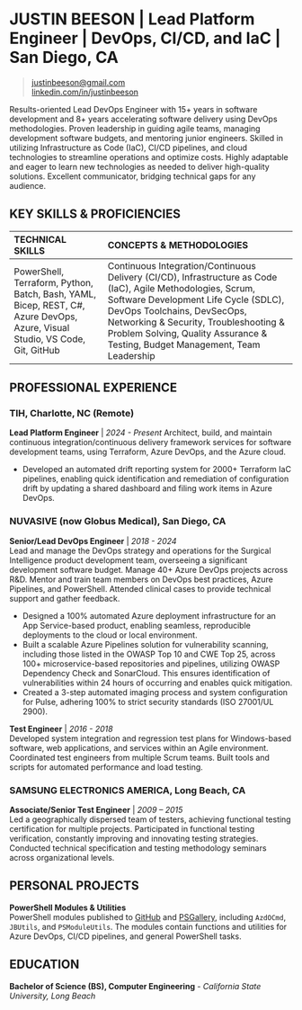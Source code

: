 # JUSTIN BEESON | Lead Platform Engineer | DevOps, CI/CD, and IaC | San Diego, CA

> [justinbeeson@gmail.com](mailto:justinbeeson@gmail.com)  
> [linkedin.com/in/justinbeeson](https://www.linkedin.com/in/justinbeeson)

Results-oriented Lead DevOps Engineer with 15+ years in software development and 8+ years accelerating software delivery using DevOps methodologies. Proven leadership in guiding agile teams, managing development software budgets, and mentoring junior engineers. Skilled in utilizing Infrastructure as Code (IaC), CI/CD pipelines, and cloud technologies to streamline operations and optimize costs. Highly adaptable and eager to learn new technologies as needed to deliver high-quality solutions. Excellent communicator, bridging technical gaps for any audience.

## KEY SKILLS & PROFICIENCIES

|                                                 TECHNICAL SKILLS                                                 |                                                                                                                         CONCEPTS & METHODOLOGIES                                                                                                                          |
| :--------------------------------------------------------------------------------------------------------------- | :------------------------------------------------------------------------------------------------------------------------------------------------------------------------------------------------------------------------------------------------------------------------ |
| PowerShell, Terraform, Python, Batch, Bash, YAML, Bicep, REST, C#, Azure DevOps, Azure, Visual Studio, VS Code, Git, GitHub | Continuous Integration/Continuous Delivery (CI/CD), Infrastructure as Code (IaC), Agile Methodologies, Scrum, Software Development Life Cycle (SDLC), DevOps Toolchains, DevSecOps, Networking & Security, Troubleshooting & Problem Solving, Quality Assurance & Testing, Budget Management, Team Leadership |

## PROFESSIONAL EXPERIENCE

### TIH, Charlotte, NC (Remote)

**Lead Platform Engineer** | _2024 - Present_
Architect, build, and maintain continuous integration/continuous delivery framework services for software development teams, using Terraform, Azure DevOps, and the Azure cloud.

- Developed an automated drift reporting system for 2000+ Terraform IaC pipelines, enabling quick identification and remediation of configuration drift by updating a shared dashboard and filing work items in Azure DevOps.

### NUVASIVE (now Globus Medical), San Diego, CA

**Senior/Lead DevOps Engineer** | _2018 - 2024_  
Lead and manage the DevOps strategy and operations for the Surgical Intelligence product development team, overseeing a significant development software budget. Manage 40+ Azure DevOps projects across R&D. Mentor and train team members on DevOps best practices, Azure Pipelines, and PowerShell. Attended clinical cases to provide technical support and gather feedback.

- Designed a 100% automated Azure deployment infrastructure for an App Service-based product, enabling seamless, reproducible deployments to the cloud or local environment.
- Built a scalable Azure Pipelines solution for vulnerability scanning, including those listed in the OWASP Top 10 and CWE Top 25, across 100+ microservice-based repositories and pipelines, utilizing OWASP Dependency Check and SonarCloud. This ensures identification of vulnerabilities within 24 hours of occurring and enables quick mitigation.
- Created a 3-step automated imaging process and system configuration for Pulse, adhering 100% to strict security standards (ISO 27001/UL 2900).

**Test Engineer** | _2016 - 2018_  
Developed system integration and regression test plans for Windows-based software, web applications, and services within an Agile environment. Coordinated test engineers from multiple Scrum teams. Built tools and scripts for automated performance and load testing.

### SAMSUNG ELECTRONICS AMERICA, Long Beach, CA

**Associate/Senior Test Engineer** | _2009 – 2015_  
Led a geographically dispersed team of testers, achieving functional testing certification for multiple projects. Participated in functional testing verification, constantly improving and innovating testing strategies. Conducted technical specification and testing methodology seminars across organizational levels.

## PERSONAL PROJECTS

**PowerShell Modules & Utilities**  
PowerShell modules published to [GitHub](https://github.com/thisjustin816) and [PSGallery](https://www.powershellgallery.com/profiles/thisJUSTin816), including `AzdOCmd`, `JBUtils`, and `PSModuleUtils`. The modules contain functions and utilities for Azure DevOps, CI/CD pipelines, and general PowerShell tasks.

## EDUCATION

**Bachelor of Science (BS), Computer Engineering** - _California State University, Long Beach_
